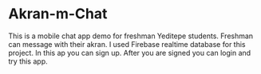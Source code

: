# Akran-m-Chat
This is a mobile chat app demo for freshman Yeditepe students. Freshman can message with their akran.
I used Firebase realtime database for this project. In this ap you can sign up. After you are signed you can login and try this app. 
